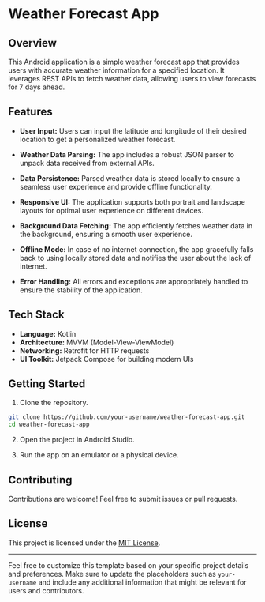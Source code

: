 # Weather Forecast App

## Overview

This Android application is a simple weather forecast app that provides users with accurate weather information for a specified location. It leverages REST APIs to fetch weather data, allowing users to view forecasts for 7 days ahead.

## Features

- **User Input:** Users can input the latitude and longitude of their desired location to get a personalized weather forecast.

- **Weather Data Parsing:** The app includes a robust JSON parser to unpack data received from external APIs.

- **Data Persistence:** Parsed weather data is stored locally to ensure a seamless user experience and provide offline functionality.

- **Responsive UI:** The application supports both portrait and landscape layouts for optimal user experience on different devices.

- **Background Data Fetching:** The app efficiently fetches weather data in the background, ensuring a smooth user experience.

- **Offline Mode:** In case of no internet connection, the app gracefully falls back to using locally stored data and notifies the user about the lack of internet.

- **Error Handling:** All errors and exceptions are appropriately handled to ensure the stability of the application.

## Tech Stack

- **Language:** Kotlin
- **Architecture:** MVVM (Model-View-ViewModel)
- **Networking:** Retrofit for HTTP requests
- **UI Toolkit:** Jetpack Compose for building modern UIs

## Getting Started

1. Clone the repository.

```bash
git clone https://github.com/your-username/weather-forecast-app.git
cd weather-forecast-app
```

2. Open the project in Android Studio.

3. Run the app on an emulator or a physical device.

## Contributing

Contributions are welcome! Feel free to submit issues or pull requests.

## License

This project is licensed under the [MIT License](LICENSE).

---

Feel free to customize this template based on your specific project details and preferences. Make sure to update the placeholders such as `your-username` and include any additional information that might be relevant for users and contributors.
